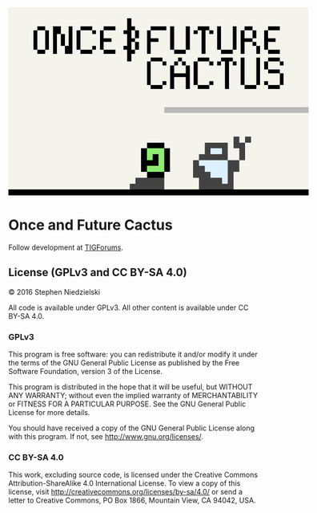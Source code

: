 <img style='image-rendering: pixelated; max-width: 600px;'
  src='readme.png' alt='Screenshot'>

# Once and Future Cactus
Follow development at [TIGForums](https://forums.tigsource.com/index.php?topic=58848).

## License (GPLv3 and CC BY-SA 4.0)
© 2016 Stephen Niedzielski

All code is available under GPLv3. All other content is available under
CC BY-SA 4.0.

### GPLv3
This program is free software: you can redistribute it and/or modify it
under the terms of the GNU General Public License as published by the
Free Software Foundation, version 3 of the License.

This program is distributed in the hope that it will be useful, but
WITHOUT ANY WARRANTY; without even the implied warranty of
MERCHANTABILITY or FITNESS FOR A PARTICULAR PURPOSE. See the GNU General
Public License for more details.

You should have received a copy of the GNU General Public License along
with this program. If not, see <http://www.gnu.org/licenses/>.

### CC BY-SA 4.0
This work, excluding source code, is licensed under the Creative Commons
Attribution-ShareAlike 4.0 International License. To view a copy of this
license, visit http://creativecommons.org/licenses/by-sa/4.0/ or send a
letter to Creative Commons, PO Box 1866, Mountain View, CA 94042, USA.